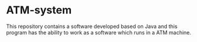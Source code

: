 # ATM-system
This repository contains a software developed based on Java and this program has the ability to work as a software which runs in a ATM machine.
